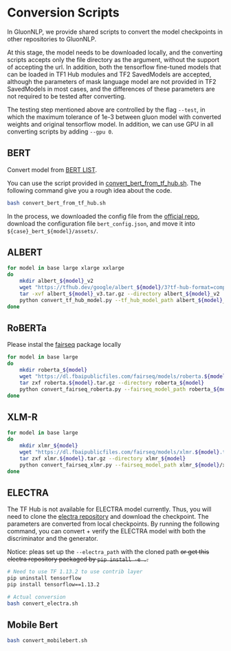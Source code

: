 # Conversion Scripts

In GluonNLP, we provide shared scripts to convert the model checkpoints in other repositories to GluonNLP.  

At this stage, the model needs to be downloaded locally, and the converting scripts accepts only the file directory as the argument,
without the support of accepting the url. In addition, both the tensorflow fine-tuned models that
can be loaded in TF1 Hub modules and TF2 SavedModels are accepted, although the parameters of mask
language model are not provided in TF2 SavedModels in most cases, and
the differences of these parameters are not required to be tested after converting.

The testing step mentioned above are controlled by the flag `--test`, in which the maximum
tolerance of 1e-3 between gluon model with converted weights and original tensorflow model.
In addition, we can use GPU in all converting scripts by adding `--gpu 0`.

## BERT
Convert model from [BERT LIST](https://tfhub.dev/google/collections/bert/1).

You can use the script provided in [convert_bert_from_tf_hub.sh](convert_bert_from_tf_hub.sh).
The following command give you a rough idea about the code.

```bash
bash convert_bert_from_tf_hub.sh
```

In the process, we downloaded the config file from the [official repo](https://github.com/google-research/bert#pre-trained-models), download the configuration file `bert_config.json`,
and move it into `${case}_bert_${model}/assets/`.

## ALBERT

```bash
for model in base large xlarge xxlarge
do
    mkdir albert_${model}_v2
    wget "https://tfhub.dev/google/albert_${model}/3?tf-hub-format=compressed" -O "albert_${model}_v3.tar.gz"
    tar -xvf albert_${model}_v3.tar.gz --directory albert_${model}_v2
    python convert_tf_hub_model.py --tf_hub_model_path albert_${model}_v2 --model_type albert --test
done
```

## RoBERTa
Please instal the [fairseq](https://github.com/pytorch/fairseq#requirements-and-installation) package locally

```bash
for model in base large
do
    mkdir roberta_${model}
    wget "https://dl.fbaipublicfiles.com/fairseq/models/roberta.${model}.tar.gz"
    tar zxf roberta.${model}.tar.gz --directory roberta_${model}
    python convert_fairseq_roberta.py --fairseq_model_path roberta_${model}/roberta.${model} --test
done
```

## XLM-R

```bash
for model in base large
do
    mkdir xlmr_${model}
    wget "https://dl.fbaipublicfiles.com/fairseq/models/xlmr.${model}.tar.gz"
    tar zxf xlmr.${model}.tar.gz --directory xlmr_${model}
    python convert_fairseq_xlmr.py --fairseq_model_path xlmr_${model}/xlmr.${model} --model_size ${model} --test
done
```

## ELECTRA
The TF Hub is not available for ELECTRA model currently.
Thus, you will need to clone the [electra repository](https://github.com/ZheyuYe/electra)
and download the checkpoint. The parameters are converted from local checkpoints.
By running the following command, you can convert + verify the ELECTRA model with both the discriminator and the generator.

Notice: pleas set up the `--electra_path` with the cloned path ~~or get this electra repository packaged by `pip install -e .`.~~

```bash
# Need to use TF 1.13.2 to use contrib layer
pip uninstall tensorflow
pip install tensorflow==1.13.2

# Actual conversion
bash convert_electra.sh
```

## Mobile Bert
```bash
bash convert_mobilebert.sh
```
